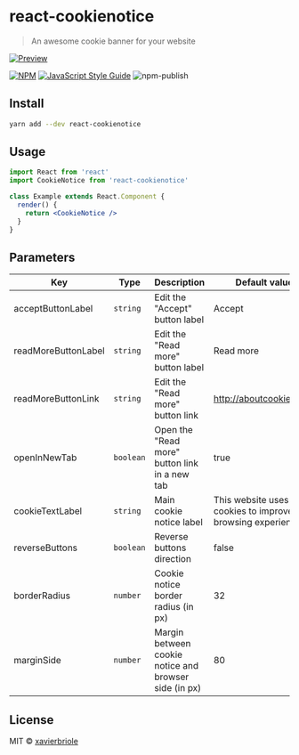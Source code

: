 # react-cookienotice

> An awesome cookie banner for your website

[![Preview](https://i.imgur.com/3weiUBB.png)](https://xavierbriole.github.io/react-cookienotice)

[![NPM](https://img.shields.io/npm/v/react-cookienotice.svg)](https://www.npmjs.com/package/react-cookienotice) [![JavaScript Style Guide](https://img.shields.io/badge/code_style-standard-brightgreen.svg)](https://standardjs.com) ![npm-publish](https://github.com/xavierbriole/react-cookienotice/workflows/npm-publish/badge.svg)

## Install

```bash
yarn add --dev react-cookienotice
```

## Usage

```jsx
import React from 'react'
import CookieNotice from 'react-cookienotice'

class Example extends React.Component {
  render() {
    return <CookieNotice />
  }
}
```

## Parameters

| Key                 | Type      | Description                                           | Default value                                                  |
| ------------------- | --------- | ----------------------------------------------------- | -------------------------------------------------------------- |
| acceptButtonLabel   | `string`  | Edit the "Accept" button label                        | Accept                                                         |
| readMoreButtonLabel | `string`  | Edit the "Read more" button label                     | Read more                                                      |
| readMoreButtonLink  | `string`  | Edit the "Read more" button link                      | <http://aboutcookies.org/>                                     |
| openInNewTab        | `boolean` | Open the "Read more" button link in a new tab         | true                                                           |
| cookieTextLabel     | `string`  | Main cookie notice label                              | This website uses cookies to improve your browsing experience. |
| reverseButtons      | `boolean` | Reverse buttons direction                             | false                                                          |
| borderRadius        | `number`  | Cookie notice border radius (in px)                   | 32                                                             |
| marginSide          | `number`  | Margin between cookie notice and browser side (in px) | 80                                                             |

## License

MIT © [xavierbriole](https://github.com/xavierbriole)
